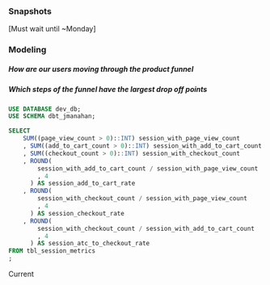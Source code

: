 ### Snapshots
[Must wait until ~Monday]


### Modeling
##### How are our users moving through the product funnel
##### Which steps of the funnel have the largest drop off points

```SQL
USE DATABASE dev_db;
USE SCHEMA dbt_jmanahan;

SELECT
    SUM((page_view_count > 0)::INT) session_with_page_view_count
    , SUM((add_to_cart_count > 0)::INT) session_with_add_to_cart_count
    , SUM((checkout_count > 0)::INT) session_with_checkout_count
    , ROUND(
        session_with_add_to_cart_count / session_with_page_view_count
        , 4
      ) AS session_add_to_cart_rate
    , ROUND(
        session_with_checkout_count / session_with_page_view_count
        , 4
      ) AS session_checkout_rate
    , ROUND(
        session_with_checkout_count / session_with_add_to_cart_count
        , 4
      ) AS session_atc_to_checkout_rate
FROM tbl_session_metrics
;
```

Current